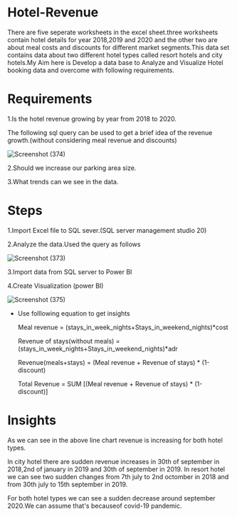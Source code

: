 # Hotel-Revenue
There are five seperate worksheets in the excel sheet.three worksheets contain hotel details for year 2018,2019 and 2020 and the other two are about meal costs and discounts for different market segments.This data set contains data about two different hotel types called resort hotels and city hotels.My Aim here is Develop a data base to Analyze and Visualize Hotel booking data and overcome with following requirements.

# Requirements
1.Is the hotel revenue growing by year from 2018 to 2020.

The following sql query can be used to get a brief idea of the revenue growth.(without considering meal revenue and discounts)

![Screenshot (374)](https://github.com/umangaabeysinghe/Hotel-Revenue/assets/168299630/dfab4b0b-c83e-45bd-afd1-7820dc1e4715)



2.Should we increase our parking area size.

3.What trends can we see in the data.

# Steps
1.Import Excel file to SQL sever.(SQL server management studio 20)

2.Analyze the data.Used the query as follows

![Screenshot (373)](https://github.com/umangaabeysinghe/Hotel-Revenue/assets/168299630/fd43cc06-3cb3-42aa-a927-1ebe5cb8bf0d)

3.Import data from SQL server to Power BI

4.Create Visualization (power BI)

![Screenshot (375)](https://github.com/umangaabeysinghe/Hotel-Revenue/assets/168299630/c854ceea-c689-4201-ab61-060cf37b13c7)

* Use folllowing equation to get insights

  Meal revenue                    = (stays_in_week_nights+Stays_in_weekend_nights)*cost
  
  Revenue of stays(without meals) = (stays_in_week_nights+Stays_in_weekend_nights)*adr
  
  Revenue(meals+stays)            = (Meal revenue + Revenue of stays) * (1-discount)
  
  Total Revenue                   = SUM [(Meal revenue + Revenue of stays) * (1-discount)]

# Insights

As we can see in the above line chart revenue is increasing for both hotel types.

In city hotel there are sudden revenue increases in 30th of september in 2018,2nd of january in 2019 and 30th of september in 2019.
In resort hotel we can see two sudden changes from 7th july to 2nd octomber in 2018 and from 30th july to 15th september in 2019.

For both hotel types we can see a sudden decrease around september 2020.We can assume that's becauseof covid-19 pandemic.























































